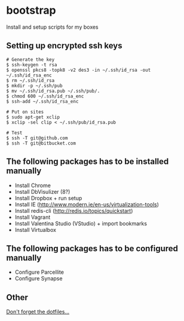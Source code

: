 bootstrap
=========

Install and setup scripts for my boxes

## Setting up encrypted ssh keys

	# Generate the key
	$ ssh-keygen -t rsa
	$ openssl pkcs8 -topk8 -v2 des3 -in ~/.ssh/id_rsa -out ~/.ssh/id_rsa_enc
	$ rm ~/.ssh/id_rsa
	$ mkdir -p ~/.ssh/pub
	$ mv ~/.ssh/id_rsa.pub ~/.ssh/pub/.
	$ chmod 600 ~/.ssh/id_rsa_enc
	$ ssh-add ~/.ssh/id_rsa_enc

	# Put on sites
	$ sudo apt-get xclip
	$ xclip -sel clip < ~/.ssh/pub/id_rsa.pub

	# Test
	$ ssh -T git@github.com
	$ ssh -T git@bitbucket.com


## The following packages has to be installed manually

* Install Chrome
* Install DbVisulizer (8?)
* Install Dropbox + run setup
* Install IE (http://www.modern.ie/en-us/virtualization-tools)
* Install redis-cli (http://redis.io/topics/quickstart)
* Install Vagrant
* Install Valentina Studio (VStudio) + import bookmarks
* Install Virtualbox


## The following packages has to be configured manually

* Configure Parcellite
* Configure Synapse


## Other

[Don't forget the dotfiles...](http://www.github.com/niklasae/dotfiles)
